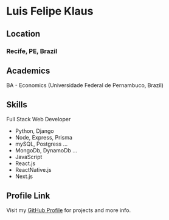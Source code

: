 # Luis Felipe Klaus

## Location

### Recife, PE, Brazil

## Academics

BA - Economics (Universidade Federal de Pernambuco, Brazil)

## Skills

Full Stack Web Developer

* Python, Django 
* Node, Express, Prisma
* mySQL, Postgress ... 
* MongoDb, DynamoDb ...
* JavaScript
* React.js
* ReactNative.js
* Next.js

## Profile Link
Visit my [GitHub Profile](https://github.com/duckbox72) for projects and more info.